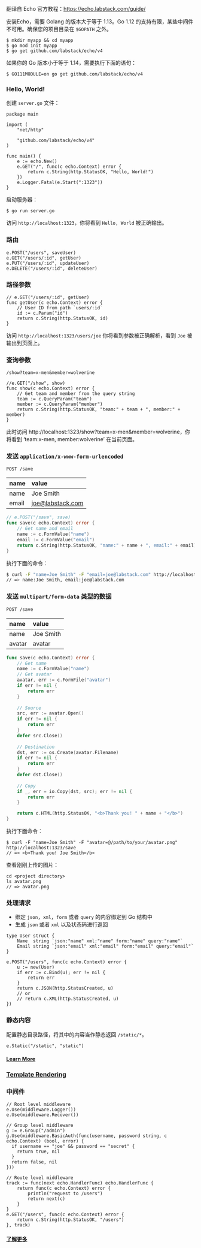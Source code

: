 翻译自 Echo 官方教程：https://echo.labstack.com/guide/



安装Echo，需要 Golang 的版本大于等于 1.13。Go 1.12 的支持有限，某些中间件不可用。确保您的项目目录在 `$GOPATH` 之外。



```
$ mkdir myapp && cd myapp
$ go mod init myapp
$ go get github.com/labstack/echo/v4
```



如果你的 Go 版本小于等于 1.14，需要执行下面的语句：



```
$ GO111MODULE=on go get github.com/labstack/echo/v4
```



### Hello, World!



创建 `server.go` 文件：



```
package main

import (
	"net/http"
	
	"github.com/labstack/echo/v4"
)

func main() {
	e := echo.New()
	e.GET("/", func(c echo.Context) error {
		return c.String(http.StatusOK, "Hello, World!")
	})
	e.Logger.Fatal(e.Start(":1323"))
}
```



启动服务器：



```
$ go run server.go
```



访问 `http://localhost:1323`，你将看到 `Hello, World` 被正确输出。



### 路由



```
e.POST("/users", saveUser)
e.GET("/users/:id", getUser)
e.PUT("/users/:id", updateUser)
e.DELETE("/users/:id", deleteUser)
```



### 路径参数



```
// e.GET("/users/:id", getUser)
func getUser(c echo.Context) error {
  	// User ID from path `users/:id`
  	id := c.Param("id")
	return c.String(http.StatusOK, id)
}
```



访问 `http://localhost:1323/users/joe` 你将看到参数被正确解析，看到 `Joe` 被输出到页面上。



### 查询参数 

`/show?team=x-men&member=wolverine`



```
//e.GET("/show", show)
func show(c echo.Context) error {
	// Get team and member from the query string
	team := c.QueryParam("team")
	member := c.QueryParam("member")
	return c.String(http.StatusOK, "team:" + team + ", member:" + member)
}
```



此时访问 http://localhost:1323/show?team=x-men&member=wolverine，你将看到 ‘team:x-men, member:wolverine’ 在当前页面。

###  

### 发送 `application/x-www-form-urlencoded`

```
POST /save
```

| name  | value                                       |
| :---- | :------------------------------------------ |
| name  | Joe Smith                                   |
| email | [joe@labstack.com](mailto:joe@labstack.com) |

```go
// e.POST("/save", save)
func save(c echo.Context) error {
	// Get name and email
	name := c.FormValue("name")
	email := c.FormValue("email")
	return c.String(http.StatusOK, "name:" + name + ", email:" + email)
}
```

执行下面的命令：

```sh
$ curl -F "name=Joe Smith" -F "email=joe@labstack.com" http://localhost:1323/save
// => name:Joe Smith, email:joe@labstack.com
```



### 发送 `multipart/form-data` 类型的数据

```
POST /save
```

| name   | value     |
| :----- | :-------- |
| name   | Joe Smith |
| avatar | avatar    |

```go
func save(c echo.Context) error {
	// Get name
	name := c.FormValue("name")
	// Get avatar
  	avatar, err := c.FormFile("avatar")
  	if err != nil {
 		return err
 	}
 
 	// Source
 	src, err := avatar.Open()
 	if err != nil {
 		return err
 	}
 	defer src.Close()
 
 	// Destination
 	dst, err := os.Create(avatar.Filename)
 	if err != nil {
 		return err
 	}
 	defer dst.Close()
 
 	// Copy
 	if _, err = io.Copy(dst, src); err != nil {
  		return err
  	}

	return c.HTML(http.StatusOK, "<b>Thank you! " + name + "</b>")
}
```

执行下面命令：

```
$ curl -F "name=Joe Smith" -F "avatar=@/path/to/your/avatar.png" http://localhost:1323/save
// => <b>Thank you! Joe Smith</b>
```

查看刚刚上传的图片：

```
cd <project directory>
ls avatar.png
// => avatar.png
```



### 处理请求



- 绑定 `json`，`xml`，`form` 或者 `query` 的内容绑定到 Go 结构中
- 生成 `json` 或者 `xml` 以及状态码进行返回



```
type User struct {
	Name  string `json:"name" xml:"name" form:"name" query:"name"`
	Email string `json:"email" xml:"email" form:"email" query:"email"`
}

e.POST("/users", func(c echo.Context) error {
	u := new(User)
	if err := c.Bind(u); err != nil {
		return err
	}
	return c.JSON(http.StatusCreated, u)
	// or
	// return c.XML(http.StatusCreated, u)
})
```



### 静态内容



配置静态目录路径，将其中的内容当作静态返回 `/static/*`。



```
e.Static("/static", "static")
```



#### [Learn More](https://echo.labstack.com/guide/static-files)

### [Template Rendering](https://echo.labstack.com/guide/templates)

### 

### 中间件



```
// Root level middleware
e.Use(middleware.Logger())
e.Use(middleware.Recover())

// Group level middleware
g := e.Group("/admin")
g.Use(middleware.BasicAuth(func(username, password string, c echo.Context) (bool, error) {
  if username == "joe" && password == "secret" {
    return true, nil
  }
  return false, nil
}))

// Route level middleware
track := func(next echo.HandlerFunc) echo.HandlerFunc {
	return func(c echo.Context) error {
		println("request to /users")
		return next(c)
	}
}
e.GET("/users", func(c echo.Context) error {
	return c.String(http.StatusOK, "/users")
}, track)
```



#### [了解更多](https://echo.labstack.com/middleware)







